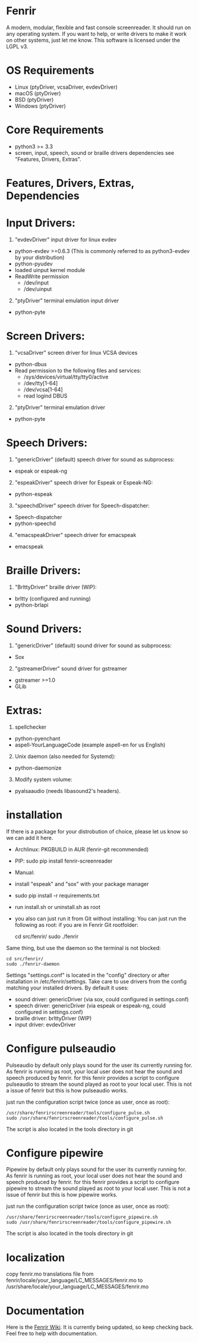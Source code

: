 # Fenrir

A modern, modular, flexible and fast console screenreader.
It should run on any operating system. If you want to help, or write drivers to make it work on other systems, just let me know. 
This software is licensed under the LGPL v3.


# OS Requirements

- Linux (ptyDriver, vcsaDriver, evdevDriver)
- macOS (ptyDriver)
- BSD (ptyDriver)
- Windows (ptyDriver)


# Core Requirements

- python3 >= 3.3
- screen, input, speech, sound or braille drivers dependencies see "Features, Drivers, Extras".


# Features, Drivers, Extras, Dependencies

# Input Drivers:
1. "evdevDriver" input driver for linux evdev
  - python-evdev >=0.6.3 (This is commonly referred to as python3-evdev by your distribution)
  - python-pyudev
  - loaded uinput kernel module
  - ReadWrite permission 
    - /dev/input
    - /dev/uinput
2. "ptyDriver" terminal emulation input driver
  - python-pyte


# Screen Drivers:

1. "vcsaDriver" screen driver for linux VCSA devices
  - python-dbus
  - Read permission to the following files and services:
    - /sys/devices/virtual/tty/tty0/active
    - /dev/tty[1-64]
    - /dev/vcsa[1-64]
    - read logind DBUS
2. "ptyDriver" terminal emulation driver
  - python-pyte
  

# Speech Drivers:

1. "genericDriver" (default) speech driver for sound as subprocess:
  - espeak or espeak-ng
2. "espeakDriver" speech driver for Espeak or Espeak-NG:
  - python-espeak
3. "speechdDriver" speech driver for Speech-dispatcher:
  - Speech-dispatcher
  - python-speechd
4. "emacspeakDriver" speech driver for emacspeak
  - emacspeak


# Braille Drivers:

1. "BrlttyDriver" braille driver (WIP):
  - brltty (configured and running)
  - python-brlapi


# Sound Drivers:

1. "genericDriver" (default) sound driver for sound as subprocess:
  - Sox
2. "gstreamerDriver" sound driver for gstreamer
  - gstreamer >=1.0
  - GLib


# Extras:

1. spellchecker
  - python-pyenchant
  - aspell-YourLanguageCode (example aspell-en for us English)
2. Unix daemon (also needed for Systemd):
  - python-daemonize
3. Modify system volume:
  - pyalsaaudio (needs libasound2's headers).


# installation

If there is a package for your distrobution of choice, please let us know so we can add it here.

- Archlinux: PKGBUILD in AUR (fenrir-git recommended)
- PIP: sudo pip install fenrir-screenreader
- Manual:
 - install "espeak" and "sox" with your package manager
 - sudo pip install -r requirements.txt 
 - run install.sh or uninstall.sh as root
- you also can just run it from Git without installing:
You can just run the following as root:
if you are in Fenrir Git rootfolder:

    cd src/fenrir/
    sudo ./fenrir

Same thing, but use the daemon so the terminal is not blocked:

    cd src/fenrir/
    sudo ./fenrir-daemon

Settings "settings.conf" is located in the "config" directory or after installation in /etc/fenrir/settings.
Take care to use drivers from the config matching your installed drivers. 
By default it uses:
- sound driver: genericDriver (via sox, could configured in settings.conf)
- speech driver: genericDriver (via espeak or espeak-ng, could configured in settings.conf)
- braille driver: brlttyDriver (WIP)
- input driver: evdevDriver


# Configure pulseaudio

Pulseaudio by default only plays sound for the user its currently running for. As fenrir is running as root, your local user does not hear the sound and speech produced by fenrir.
for this fenrir provides a script to configure pulseaudio to stream the sound played as root to your local user. This is not a issue of fenrir but this is how pulseaudio works.

just run the configuration script twice (once as user, once as root):

    /usr/share/fenrirscreenreader/tools/configure_pulse.sh
    sudo /usr/share/fenrirscreenreader/tools/configure_pulse.sh

The script is also located in the tools directory in git


# Configure pipewire

Pipewire by default only plays sound for the user its currently running for. As fenrir is running as root, your local user does not hear the sound and speech produced by fenrir.
for this fenrir provides a script to configure pipewire to stream the sound played as root to your local user. This is not a issue of fenrir but this is how pipewire works.

just run the configuration script twice (once as user, once as root):

    /usr/share/fenrirscreenreader/tools/configure_pipewire.sh
    sudo /usr/share/fenrirscreenreader/tools/configure_pipewire.sh

The script is also located in the tools directory in git

# localization
copy fenrir.mo translations file  from fenrir/locale/your_language/LC_MESSAGES/fenrir.mo to /usr/share/locale/your_language/LC_MESSAGES/fenrir.mo

 
# Documentation

Here is the [Fenrir Wiki](https://github.com/chrys87/fenrir/wiki). It is currently being updated, so keep checking back. Feel free to help with documentation.
